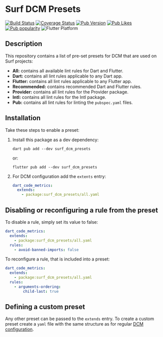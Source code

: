 # Surf DCM Presets

[![Build Status](https://shields.io/github/actions/workflow/status/surfstudio/flutter-surf-logger/main.yml?logo=github&logoColor=white)](https://github.com/surfstudio/surf-dcm-presets)
[![Coverage Status](https://img.shields.io/codecov/c/github/surfstudio/surf-dcm-presets?logo=codecov&logoColor=white)](https://app.codecov.io/gh/surfstudio/surf-dcm-presets)
[![Pub Version](https://img.shields.io/pub/v/surf_dcm_presets?logo=dart&logoColor=white)](https://pub.dev/packages/surf_dcm_presets)
[![Pub Likes](https://badgen.net/pub/likes/surf_dcm_presets)](https://pub.dev/packages/surf_dcm_presets)
[![Pub popularity](https://badgen.net/pub/popularity/surf_dcm_presets)](https://pub.dev/packages/surf_dcm_presets/score)
![Flutter Platform](https://badgen.net/pub/flutter-platform/surf_dcm_presets)

## Description

This repository contains a list of pre-set presets for DCM that are used on Surf projects:

- **All:** contains all available lint rules for Dart and Flutter.
- **Dart:** contains all lint rules applicable to any Dart app.
- **Flutter:** contains all lint rules applicable to any Flutter app.
- **Recommended:** contains recommended Dart and Flutter rules.
- **Provider:** contains all lint rules for the Provider package.
- **Intl:** contains all lint rules for the Intl package.
- **Pub:** contains all lint rules for linting the `pubspec.yaml` files.

## Installation

Take these steps to enable a preset:

1. Install this package as a dev dependency:

   ```terminal
   dart pub add --dev surf_dcm_presets
   ```

   or:

   ```terminal
   flutter pub add --dev surf_dcm_presets
   ```

2. For DCM configuration add the `extents` entry:

   ```yaml
   dart_code_metrics:
     extends:
       - package:surf_dcm_presets/all.yaml
   ```

## Disabling or reconfiguring a rule from the preset

To disable a rule, simply set its value to false:

```yaml
dart_code_metrics:
  extends:
    - package:surf_dcm_presets/all.yaml
  rules:
    - avoid-banned-imports: false
```

To reconfigure a rule, that is included into a preset:

```yaml
dart_code_metrics:
  extends:
    - package:surf_dcm_presets/all.yaml
  rules:
    - arguments-ordering:
        child-last: true
```

## Defining a custom preset

Any other preset can be passed to the `extends` entry. To create a custom preset create a `yaml` file with the same structure as for regular [DCM configuration](https://dcm.dev/docs/configuration/).
